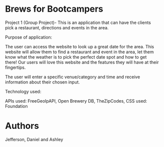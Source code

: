 # Brews for Bootcampers

Project 1 (Group Project)- This is an application that can have the clients pick a restaurant, directions and events in the area. 


Purpose of application:

The user can access the website to look up a great date for the area. 
This website will allow them to find a restaurant and event in the area, let them know what the weather is to pick the perfect date spot and how to get there!
Our users will love this website and the features they will have at their fingertips. 

The user will enter a specific venue/category and time and receive information about their chosen input.

Technology used:

APIs used: FreeGeoIpAPI, Open Brewery DB, TheZipCodes, 
CSS used: Foundation

# Authors
Jefferson, Daniel and Ashley

